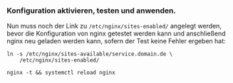 ### Konfiguration aktivieren, testen und anwenden.
Nun muss noch der Link zu `/etc/nginx/sites-enabled/` angelegt werden, 
bevor die Konfiguration von nginx getestet werden kann und anschließend
nginx neu geladen werden kann, sofern der Test keine Fehler ergeben hat:

```shell
ln -s /etc/nginx/sites-available/service.domain.de \
    /etc/nginx/sites-enabled/

nginx -t && systemctl reload nginx
```
